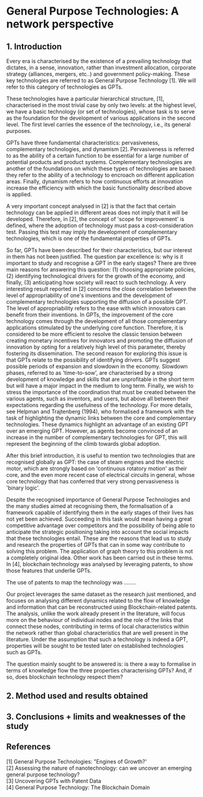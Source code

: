# General Purpose Technologies: A network perspective
## 1. Introduction 

Every era is characterised by the existence of a prevailing technology that dictates, in a sense, innovation, rather than investment allocation, corporate strategy (alliances, mergers, etc..) and  government policy-making. These key technologies are referred to as General Purpose Technology [1]. We will refer to this category of technologies as GPTs.

These technologies have a particular hierarchical structure, [1], characterised in the most trivial case by only two levels: at the highest level,  we have a basic technology (or set of technologies), whose task is to serve as the foundation for the development of various applications in the second level. The first level carries the essence of the technology, i.e., its general purposes.

GPTs have three fundamental characteristics: pervasiveness, complementary technologies, and dynamism [2]. Pervasiveness is referred to as the ability of a certain function to be essential for a large number of potential products and product systems. Complementary technologies are another of the foundations on which these types of technologies are based: they refer to the ability of a technology to encroach on different application areas. Finally, dynamism refers to how continuous efforts at innovation increase the efficiency with which the basic functionality described above is applied.

A very important concept analysed in [2] is that the fact that certain technology can be applied in different areas does not imply that it will be developed. Therefore, in [2], the concept of 'scope for improvement' is defined, where the adoption of technology must pass a cost-consideration test. Passing this test may imply the development of complementary technologies, which is one of the fundamental properties of GPTs.

So far, GPTs have been described for their characteristics, but our interest in them has not been justified. The question par excellence is: why is it important to study and recognise a GPT in the early stages? There are three main reasons for answering this question: (1) choosing appropriate policies, (2) identifying technological drivers for the growth of the economy, and finally, (3) anticipating how society will react to such technology. A very interesting result reported in [2] concerns the close correlation between the level of appropriability of one's inventions and the development of complementary technologies supporting the diffusion of a possible GPT. The level of appropriability refers to the ease with which innovators can benefit from their inventions. In GPTs, the improvement of the core technology comes through the development of all those complementary applications stimulated by the underlying core function. Therefore, it is considered to be more efficient to resolve the classic tension between creating monetary incentives for innovators and promoting the diffusion of innovation by opting for a relatively high level of this parameter, thereby fostering its dissemination.
The second reason for exploring this issue is that GPTs relate to the possibility of identifying drivers. GPTs suggest possible periods of expansion and slowdown in the economy. Slowdown phases, referred to as 'time-to-sow', are characterised by a strong development of knowledge and skills that are unprofitable in the short term but will have a major impact in the medium to long term. Finally, we wish to stress the importance of the coordination that must be created between the various agents, such as inventors, and users, but above all between their expectations regarding the usefulness of the technology. For more details, see Helpman and Trajtenberg (1994), who formalised a framework with the task of highlighting the dynamic links between the core and complementary technologies. These dynamics highlight an advantage of an existing GPT over an emerging GPT. However, as agents become convinced of an increase in the number of complementary technologies for GPT, this will represent the beginning of the climb towards global adoption.

After this brief introduction, it is useful to mention two technologies that are recognised globally as GPT: the case of steam engines and the electric motor, which are strongly based on 'continuous rotatory motion' as their core, and the even more recent case of electrical circuits in general, whose core technology that has conferred that very strong pervasiveness is 'binary logic'.

Despite the recognised importance of General Purpose Technologies and the many studies aimed at recognising them, the formalisation of a framework capable of identifying them in the early stages of their lives has not yet been achieved. Succeeding in this task would mean having a great competitive advantage over competitors and the possibility of being able to anticipate the strategic positioning taking into account the social impacts that these technologies entail. These are the reasons that lead us to study and research the properties of GPTs that can in some way contribute to solving this problem. The application of graph theory to this problem is not a completely original idea. Other work has been carried out in these terms. In [4], blockchain technology was analysed by leveraging patents, to show those features that underlie GPTs.

The use of patents to map the technology was ........

Our project leverages the same dataset as the research just mentioned, and focuses on analysing different dynamics related to the flow of knowledge and information that can be reconstructed using Blockchain-related patents. The analysis, unlike the work already present in the literature, will focus more on the behaviour of individual nodes and the role of the links that connect these nodes, contributing in terms of local characteristics within the network rather than global characteristics that are well present in the literature. Under the assumption that such a technology is indeed a GPT, properties will be sought to be tested later on established technologies such as GPTs.

The question mainly sought to be answered is: is there a way to formalise in terms of knowledge flow the three properties characterising GPTs? And, if so, does blockchain technology respect them?



## 2. Method used and results obtained 

## 3. Conclusions + limits and weaknesses of the study




## References 

[1] General Purpose Technologies: "Engines of Growth?' \
[2] Assessing the nature of nanotechnology: can we uncover an emerging general purpose technology? \
[3] Uncovering GPTs with Patent Data \
[4] General Purpose Technology: The Blockchain Domain 
